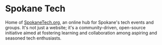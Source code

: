 # Spokane Tech

Home of [SpokaneTech.org](https://SpokaneTech.org), an online hub for Spokane's tech events and groups. It's not just a website; it's a community-driven, open-source initiative aimed at fostering learning and collaboration among aspiring and seasoned tech enthusiasts.
